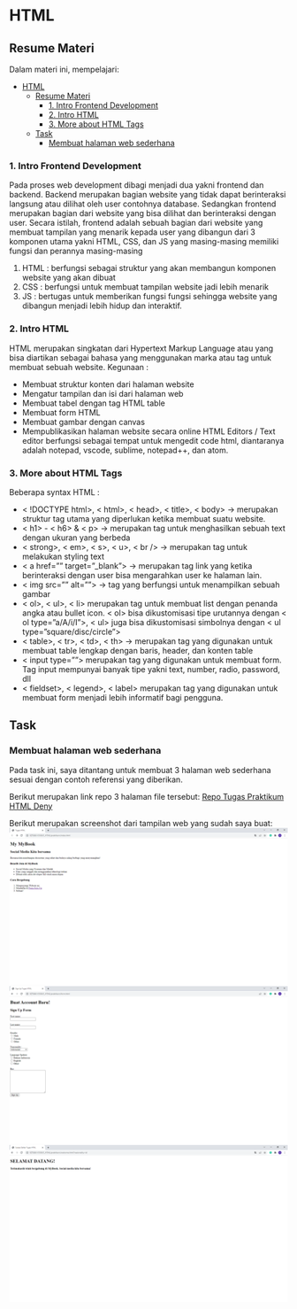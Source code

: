 # HTML

## Resume Materi
Dalam materi ini, mempelajari:
- [HTML](#html)
  - [Resume Materi](#resume-materi)
    - [1. Intro Frontend Development](#1-intro-frontend-development)
    - [2. Intro HTML](#2-intro-html)
    - [3. More about HTML Tags](#3-more-about-html-tags)
  - [Task](#task)
    - [Membuat halaman web sederhana](#membuat-halaman-web-sederhana)

### 1. Intro Frontend Development

Pada proses web development dibagi menjadi dua yakni frontend dan backend. Backend merupakan bagian website yang tidak dapat berinteraksi langsung atau dilihat oleh user contohnya database. Sedangkan frontend merupakan bagian dari website yang bisa dilihat dan berinteraksi dengan user.
Secara istilah, frontend adalah sebuah bagian dari website yang membuat tampilan yang menarik kepada user yang dibangun dari 3 komponen utama yakni HTML, CSS, dan JS yang masing-masing memiliki fungsi dan perannya masing-masing
1.	HTML : berfungsi sebagai struktur yang akan membangun komponen website yang akan dibuat
2.	CSS : berfungsi untuk membuat tampilan website jadi lebih menarik
3.	JS : bertugas untuk memberikan fungsi fungsi sehingga website yang dibangun menjadi lebih hidup dan interaktif. 


### 2. Intro HTML

HTML merupakan singkatan dari Hypertext Markup Language atau yang bisa diartikan sebagai bahasa yang menggunakan marka atau tag untuk membuat sebuah website.
Kegunaan :
-	Membuat struktur konten dari halaman website
-	Mengatur tampilan dan isi dari halaman web
-	Membuat tabel dengan tag HTML table
-	Membuat form HTML
-	Membuat gambar dengan canvas
-	Mempublikasikan halaman website secara online
HTML Editors / Text editor berfungsi sebagai tempat untuk mengedit code html, diantaranya adalah notepad, vscode, sublime, notepad++, dan atom.


### 3. More about HTML Tags
Beberapa syntax HTML :
- < !DOCTYPE html>, < html>, < head>, < title>, < body> -> merupakan struktur tag utama yang diperlukan ketika membuat suatu website. 
- < h1> - < h6> & < p> -> merupakan tag untuk menghasilkan sebuah text dengan ukuran yang berbeda
- < strong>, < em>, < s>, < u>, < br /> -> merupakan tag untuk melakukan styling text
- < a href=”” target=”_blank”> -> merupakan tag link yang ketika berinteraksi dengan user bisa mengarahkan user ke halaman lain. 
- < img src=”” alt=””> -> tag yang berfungsi untuk menampilkan sebuah gambar
- < ol>, < ul>, < li> merupakan tag untuk membuat list dengan penanda angka atau bullet icon. < ol> bisa dikustomisasi tipe urutannya dengan < ol type=”a/A/i/I”>, < ul> juga bisa dikustomisasi simbolnya dengan < ul type=”square/disc/circle”>
- < table>, < tr>, < td>, < th> -> merupakan tag yang digunakan untuk membuat table lengkap dengan baris, header, dan konten table
- < input type=””> merupakan tag yang digunakan untuk membuat form. Tag input mempunyai banyak tipe yakni text, number, radio, password, dll
- < fieldset>, < legend>, < label> merupakan tag yang digunakan untuk membuat form menjadi lebih informatif bagi pengguna. 



## Task
### Membuat halaman web sederhana
Pada task ini, saya ditantang untuk membuat 3 halaman web sederhana sesuai dengan contoh referensi yang diberikan. 

Berikut merupakan link repo 3 halaman file tersebut:
[Repo Tugas Praktikum HTML Deny](https://github.com/denyFh/tugas-react/tree/master/Section%205%20HTML)

Berikut merupakan screenshot dari tampilan web yang sudah saya buat:
![index.html](./screenshots/preview-index.png)
![form.html](./screenshots/preview-form.png)
![welcome.html](./screenshots/preview-welcome.png)

